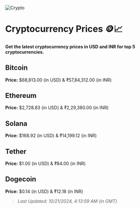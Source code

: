 
![Crypto](https://www.techguide.com.au/wp-content/uploads/2020/11/crypto3.jpeg)

# Cryptocurrency Prices 🪙📈

#### Get the latest cryptocurrency prices in USD and INR for top 5 cryptocurrencies.

## Bitcoin

**Price:** $68,813.00 (in USD) & ₹57,84,312.00 (in INR)

## Ethereum

**Price:** $2,728.83 (in USD) & ₹2,29,380.00 (in INR)

## Solana

**Price:** $168.92 (in USD) & ₹14,199.12 (in INR)

## Tether

**Price:** $1.00 (in USD) & ₹84.00 (in INR)

## Dogecoin

**Price:** $0.14 (in USD) & ₹12.18 (in INR)

> _Last Updated: 10/21/2024, 4:13:59 AM (in GMT)_
